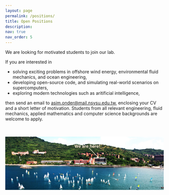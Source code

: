 ```yaml
---
layout: page
permalink: /positions/
title: Open Positions
description: 
nav: true
nav_order: 5
---
```


We are looking for motivated students to join our lab.

If you are interested in

- solving exciting problems in offshore wind energy, environmental fluid mechanics, and ocean engineering,
- developing open-source code, and simulating real-world scenarios on supercomputers,
- exploring modern technologies such as aritificial intelligence,

then send an email to <a href="mailto:asim.onder@mail.nsysu.edu.tw">asim.onder@mail.nsysu.edu.tw</a>, enclosing your CV and a short letter of motivation. Students from all relevant engineering, fluid mechanics, applied mathematics and computer science backgrounds are welcome to apply.

<br/><br/>
<img src="../assets/img/nsysu.jpeg" alt="drawing" width="880"/>



